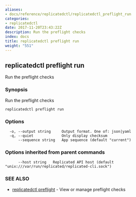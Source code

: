 ```yaml
---
aliases:
- docs/reference/replicatedctl/replicatedctl_preflight_run
categories:
- replicatedctl
date: 2017-11-20T23:43:22Z
description: Run the preflight checks
index: docs
title: replicatedctl preflight run
weight: "551"
---
```


## replicatedctl preflight run

Run the preflight checks

### Synopsis


Run the preflight checks

```
replicatedctl preflight run
```

### Options

```
  -o, --output string     Output format. One of: json|yaml
  -q, --quiet             Only display checksum
      --sequence string   App sequence (default "current")
```

### Options inherited from parent commands

```
      --host string   Replicated API host (default "unix:///var/run/replicated/replicated-cli.sock")
```

### SEE ALSO
* [replicatedctl preflight](/api/replicatedctl/replicatedctl_preflight/)	 - View or manage preflight checks


